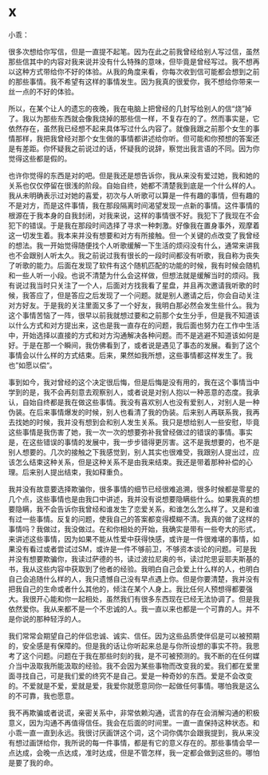 # x

小乖：

很多次想给你写信，但是一直提不起笔。因为在此之前我曾经给别人写过信，虽然那些信其中的内容对我来说并没有什么特殊的意味，但毕竟是曾经写过。我不想再以这种方式带给你不好的体验。从我的角度来看，你每次收到信可能都会想到之前的那些事情。我不希望有这样的事情发生。因为我真的很爱你，我不想给你带来一丝一点的不好的体验。

所以，在某个让人的遗忘的夜晚，我在电脑上把曾经的几封写给别人的信“烧”掉了。我以为那些东西就会像我烧掉的那些信一样，不复存在的了。然而事实是，它依然存在，虽然我已经想不起来具体写过什么内容了。就像我跟之前那个女生的事情那样，我把我曾经对那个女生做的事情都讲述给你听。但可能和你预想的答案还是有差距。你怀疑我之前说过的话，怀疑我的说辞，察觉出我言语的不同。因为你觉得这些都是假的。

也许你觉得的东西是对的吧。但是我还是想告诉你，我从来没有爱过她，我和她的关系也仅仅停留在很浅的阶段。自始自终，她都不清楚我到底是一个什么样的人。我从未明确表示过对她的喜爱，初次与人听歌可以算是一件有趣的事情，但有趣的不是对方，而是这件事情，我在那段隔离时间渴望发现一点新的事情。这件事情的根源在于我本身的自我封闭，对我来说，这样的事情很不好。我犯下了我现在不会犯下的错误。于是我在那段时间选择了寻求一种刺激。好像我在置身事外，观摩着这一切发生着。我本来并没有想要和对方有所接触。但一个关键的点改变了我曾经的想法。我一开始觉得随便找个人听歌缓解一下生活的烦闷没有什么，通常来讲我也不会跟别人听太久。我之前说过我有很长的一段时间都没有听歌，我自称为丧失了听歌的能力。后面在发现了软件有这个随机匹配的功能的时候，我有时候会随机和一些人听一小段。也说不清楚为什么会这样做，但想法就是缓解当时的烦闷。我有说过我当时只关注了一个人，后面对方找我看了星盘，并且再次邀请我听歌的时候，我答应了，但是答应之后发现了一个问题。就是别人邀请之后，你会自动关注对方好友。于是我的关注里面又多了一个好友，我明白那必然会发生些什么。我为这个事情苦恼了一阵，很早以前我就想过要和之前那个女生分手，但是我不知道该以什么方式和对方提出来，这也是我一直存在的问题，我后面也努力在工作中生活中，开始选择以直接的方式和对方沟通解决各种问题。而不是逃避不知道该如何是好。于是在那一个瞬间，我仿佛看到了，或者说是遇见了事态的发展。看到了这个事情会以什么样的方式结束。后来，果然如我所想，这些事情都这样发生了。我也”如愿以偿“。

事到如今，我对曾经的这个决定很后悔，但是后悔是没有用的，我在这个事情当中学到的是，我不会再刻意去观察别人，或者说是对别人抱以一种恶意的态度。我承认，自始自终都是我在做这些事情。我没有喜欢别人也没有爱别人，对别人是一种伪装。在后来事情爆发的时候，别人也看清了我的伪装。后来别人再联系我，我再去找她的时候，我并没有想到会和别人发生关系。我只是想给别人一些安慰，毕竟这些事情是我伤害了她，我一次一次的想要弥补我曾经做过的错误的事情。事实是，在这些错误的事情的发展中，我一步步错得更厉害。这不是我想要的，也不是别人想要的。几次的接触之下我感觉到，别人其实也很难受，我跟别人提出过，应该怎么结束这种关系，但是这种关系不是由我来结束。我还是带着那种补偿的心理。后来别人提出结束，我如释重负。

我并没有故意要选择欺骗你，很多事情的细节已经很难追溯，很多时候都是零星的几个点，这些事情也是由我口中讲述，我并没有说想要隐瞒些什么。如果我真的想要隐瞒，我不会告诉你我曾经和谁发生了恋爱关系，和谁怎么怎么样了。又是和谁有过一些事情。反复的问题，使我自己的答案都变得模糊不清。我真的做了这样的事情吗？我做过，我没做过。在和你相处的开始，我确实是带有一些夸大的形式，来讲述这些事情，因为如果不能从性爱中获得快感，或许是一件很难堪的事情，如果没有看过或者尝试过SM，或许是一件不够前卫，不够资本谈论的问题。可是我并没有想要欺骗你，我读过萨德的书，读过波拉尼奥的书，读过陀思妥耶夫斯基的书，我从这些内容中获取到了他者的经验。我明白自己会爱上什么样的人，也明白自己会追随什么样的人，我只遗憾自己没有早点遇上你。但是你要清楚，我并没有把我自己的生命或者什么其他的，倾注在某个人身上。我比任何人预想得都要强大。我很开心能和你一起相处，虽然我们有很多东西现在已经无法协调了。但是我依然爱你。我从来都不是一个不忠诚的人。我一直以来也都是一个可靠的人。并不是你说的那种轻浮的人。

我们常常会期望自己的伴侣忠诚、诚实、信任。因为这些品质使伴侣是可以被预期的，安全感是有保障的。但是我的话让你听起来总是与你所设想的事实不符。我思考了这个问题。问题在于我在那些时刻的我，是不可被预测的。我不断的在任何媒介当中汲取我所能汲取的经验。我不会因为某些事物而改变我的爱。我们都在爱里面寻找自己，可是我们爱的终究不是自己。爱是一种奇妙的东西。爱是不会改变的。不爱就是不爱，爱就是爱，我爱你就愿意同你一起做任何事情。哪怕我是这么的不可靠，我也愿意。

我不再欺骗或者说谎，亲密关系中，非常依赖沟通，谎言的存在会消解沟通的积极意义，因为沟通不再值得信任。我会在后面的时间里。一直一直保持这种状态。和小乖一直一直到永远。我很讨厌画饼这个词，这个词你偶尔会跟我提到，我从来没有想过画饼给你，我所说的每一件事情，都是有它的意义存在的。那些事情会早一点达成，会晚一点达成，准时达成，但是不管怎样，我一定都会做到这些的。哪怕是要了我的命。
